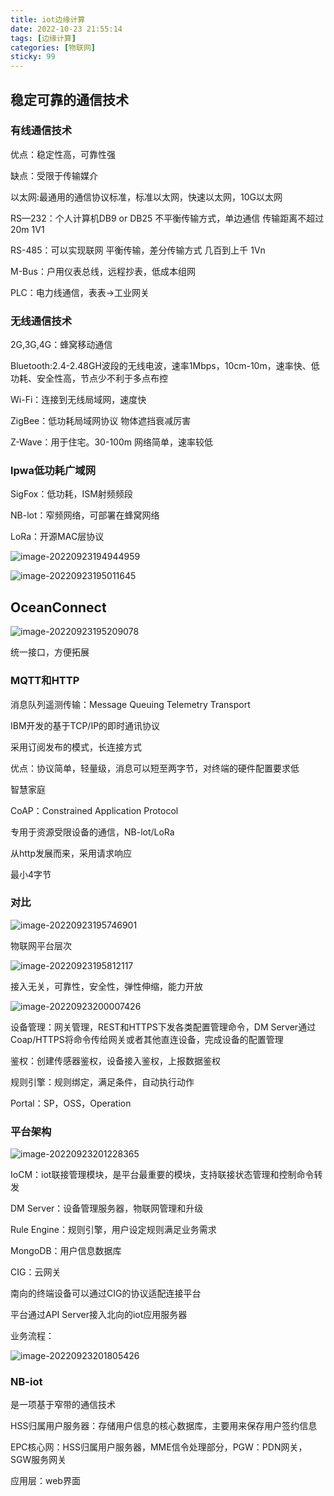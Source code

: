 ```yaml
---
title: iot边缘计算
date: 2022-10-23 21:55:14
tags: [边缘计算]
categories: [物联网]
sticky: 99
---
```

## 稳定可靠的通信技术

### 有线通信技术

优点：稳定性高，可靠性强

缺点：受限于传输媒介

以太网:最通用的通信协议标准，标准以太网，快速以太网，10G以太网

RS—232：个人计算机DB9 or DB25	不平衡传输方式，单边通信	传输距离不超过20m	1V1

RS-485：可以实现联网	平衡传输，差分传输方式	几百到上千	1Vn

M-Bus：户用仪表总线，远程抄表，低成本组网

PLC：电力线通信，表表->工业网关

### 无线通信技术

2G,3G,4G：蜂窝移动通信

Bluetooth:2.4-2.48GH波段的无线电波，速率1Mbps，10cm-10m，速率快、低功耗、安全性高，节点少不利于多点布控

Wi-Fi：连接到无线局域网，速度快

ZigBee：低功耗局域网协议	物体遮挡衰减厉害  

Z-Wave：用于住宅。30-100m	网络简单，速率较低

### lpwa低功耗广域网

SigFox：低功耗，ISM射频频段

NB-lot：窄频网络，可部署在蜂窝网络 

LoRa：开源MAC层协议

![image-20220923194944959](https://gwzone.oss-cn-beijing.aliyuncs.com/typora-user-images/image-20220923194944959.png)

![image-20220923195011645](https://gwzone.oss-cn-beijing.aliyuncs.com/typora-user-images/image-20220923195011645.png)

## OceanConnect

![image-20220923195209078](https://gwzone.oss-cn-beijing.aliyuncs.com/typora-user-images/image-20220923195209078.png)

统一接口，方便拓展

### MQTT和HTTP

消息队列遥测传输：Message Queuing Telemetry Transport

IBM开发的基于TCP/IP的即时通讯协议

采用订阅发布的模式，长连接方式

优点：协议简单，轻量级，消息可以短至两字节，对终端的硬件配置要求低

智慧家庭

CoAP：Constrained Application Protocol

专用于资源受限设备的通信，NB-lot/LoRa

从http发展而来，采用请求响应

最小4字节

### 对比

![image-20220923195746901](https://gwzone.oss-cn-beijing.aliyuncs.com/typora-user-images/image-20220923195746901.png)

物联网平台层次

![image-20220923195812117](https://gwzone.oss-cn-beijing.aliyuncs.com/typora-user-images/image-20220923195812117.png)

接入无关，可靠性，安全性，弹性伸缩，能力开放

![image-20220923200007426](https://gwzone.oss-cn-beijing.aliyuncs.com/typora-user-images/image-20220923200007426.png)

设备管理：网关管理，REST和HTTPS下发各类配置管理命令，DM Server通过Coap/HTTPS将命令传给网关或者其他直连设备，完成设备的配置管理

鉴权：创建传感器鉴权，设备接入鉴权，上报数据鉴权

规则引擎：规则绑定，满足条件，自动执行动作

Portal：SP，OSS，Operation

### 平台架构

![image-20220923201228365](https://gwzone.oss-cn-beijing.aliyuncs.com/typora-user-images/image-20220923201228365.png)

IoCM：iot联接管理模块，是平台最重要的模块，支持联接状态管理和控制命令转发

DM Server：设备管理服务器，物联网管理和升级

Rule Engine：规则引擎，用户设定规则满足业务需求

MongoDB：用户信息数据库

CIG：云网关

南向的终端设备可以通过CIG的协议适配连接平台

平台通过API Server接入北向的iot应用服务器

业务流程：

![image-20220923201805426](https://gwzone.oss-cn-beijing.aliyuncs.com/typora-user-images/image-20220923201805426.png)

### NB-iot

是一项基于窄带的通信技术

HSS归属用户服务器：存储用户信息的核心数据库，主要用来保存用户签约信息

EPC核心网：HSS归属用户服务器，MME信令处理部分，PGW：PDN网关，SGW服务网关

应用层：web界面